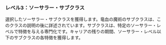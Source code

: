 ### レベル3：ソーサラー・サブクラス

選択したソーサラー・サブクラスを獲得します。竜血の魔術のサブクラスは、このクラスの説明の後に詳述されています。サブクラスは、特定のソーサラー・レベルで特徴を与える専門化です。キャリアの残りの期間、ソーサラー・レベル以下のサブクラスの各特徴を獲得します。
